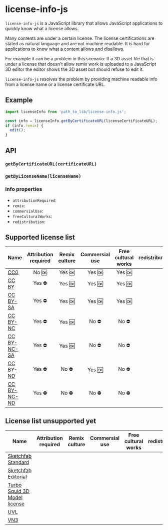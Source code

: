 # license-info-js

`license-info-js` is a JavaScript library that allows JavaScript applications to quickly know
what a license allows.

Many contents are under a certain license. The license certifications are stated as natural
language and are not machine readable. It is hard for applications to know what a content
allows and disallows.

For example it can be a problem in this scenario: If a 3D asset file that is under a license
that doesn't allow remix work is uploaded to a JavaScript 3D editor the editor shows the
3D asset but should refuse to edit it.

`license-info-js` resolves the problem by providing machine readable info from a license name
or a license certificate URL.

## Example

```javascript
import licenseInfo from 'path_to_lib/license-info.js';

const info = licenseInfo.getByCertificateURL(licenseCertificateURL);
if (info.remix) {
  edit();
}
```

## API

### `getByCertificateURL(certificateURL)`

### `getByLicenseName(licenseName)`

### Info properties

* `attributionRequired`:
* `remix`:
* `commersialUse`:
* `freeCulturalWorks`:
* `redistribution`:

## Supported license list

|Name|Attribution required|Remix culture|Commersial use|Free cultural works|redistribution|
|----|:----:|:----:|:----:|:----:|:----:|
|[CC0](https://creativecommons.org/publicdomain/zero/1.0/)|No 🆗|Yes 🆗|Yes 🆗|Yes 🆗| |
|[CC BY](https://creativecommons.org/licenses/by/4.0/)|Yes ⛔|Yes 🆗|Yes 🆗|Yes 🆗| |
|[CC BY-SA](https://creativecommons.org/licenses/by-sa/4.0/)|Yes ⛔|Yes 🆗|Yes 🆗|Yes 🆗| |
|[CC BY-NC](https://creativecommons.org/licenses/by-nc/4.0/)|Yes ⛔|Yes 🆗|No ⛔|No ⛔| |
|[CC BY-NC-SA](https://creativecommons.org/licenses/by-nc-sa/4.0/)|Yes ⛔|Yes 🆗|No ⛔|No ⛔| |
|[CC BY-ND](https://creativecommons.org/licenses/by-nd/4.0/)|Yes ⛔|No ⛔|Yes 🆗|No ⛔| |
|[CC BY-NC-ND](https://creativecommons.org/licenses/by-nc-nd/4.0/)|Yes ⛔|No ⛔|No ⛔|No ⛔| |

## License list unsupported yet

|Name|Attribution required|Remix culture|Commersial use|Free cultural works|redistribution|
|----|:----:|:----:|:----:|:----:|:----:|
|[Sketchfab Standard](https://sketchfab.com/licenses)| | | | | |
|[Sketchfab Editorial](https://sketchfab.com/licenses)| | | | | |
|[Turbo Squid 3D Model license](https://blog.turbosquid.com/turbosquid-3d-model-license/)| | | | | |
|[UVL](https://uv-license.com)| | | | | |
|[VN3](https://www.vn3.org)| | | | | |
